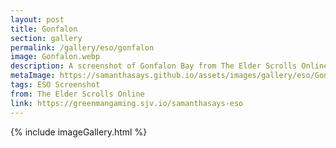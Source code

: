 ```yaml
---
layout: post
title: Gonfalon
section: gallery
permalink: /gallery/eso/gonfalon
image: Gonfalon.webp
description: A screenshot of Gonfalon Bay from The Elder Scrolls Online, taken by Samantha Says.
metaImage: https://samanthasays.github.io/assets/images/gallery/eso/Gonfalon.webp
tags: ESO Screenshot
from: The Elder Scrolls Online
link: https://greenmangaming.sjv.io/samanthasays-eso
---
```

{% include imageGallery.html %}